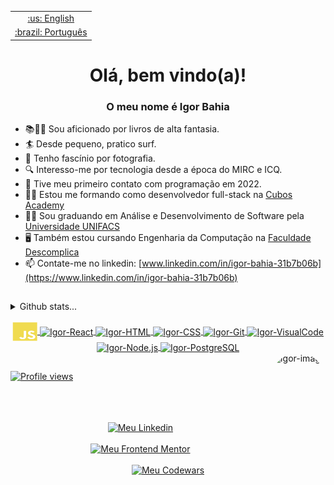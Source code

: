 <table>
 <tr align="center"><td><a href="https://github.com/igorjba/igorjba/blob/main/readme-en.md">:us: English</a></td></tr>
 <tr align="center"><td><a href="https://github.com/igorjba/igorjba/blob/main/readme.md">:brazil: Português</a></td></tr>
</table>

<h1 align="center">Olá, bem vindo(a)!</h1>

<h3 align="center">O meu nome é Igor Bahia</h3> 

- 📚🧙🐉 Sou aficionado por livros de alta fantasia.
- 🏄‍ Desde pequeno, pratico surf.
- 📸 Tenho fascínio por fotografia.
- 🔍 Interesso-me por tecnologia desde a época do MIRC e ICQ.
- 📖 Tive meu primeiro contato com programação em 2022.
- 👨‍💻 Estou me formando como desenvolvedor full-stack na [Cubos Academy](https://cubos.academy/cursos/desenvolvimento-de-software) 
- 🧑‍💻 Sou graduando em Análise e Desenvolvimento de Software pela [Universidade UNIFACS](https://www.unifacs.br/)
- 🖥️ Também estou cursando Engenharia da Computação na [Faculdade Descomplica](https://descomplica.com.br/faculdade/)
- 📫 Contate-me no linkedin: [www.linkedin.com/in/igor-bahia-31b7b06b](https://www.linkedin.com/in/igor-bahia-31b7b06b)


##
<details>
  <summary>Github stats...</summary>
  <div align="center">
  <a href="https://github.com/igorjba">
  <img width="42%" src="https://github-readme-stats.vercel.app/api?username=igorjba&show_icons=true&theme=tokyonight&include_all_commits=true&count_private=true&hide="/>
  <img width="50%" src="https://github-readme-stats.vercel.app/api/top-langs/?username=igorjba&layout=compact&langs_count=7&theme=tokyonight"/>
  </div>
</details>
	
  <div align="center" style="display: inline_block"><br>
  <img align="center" title="JavaScript" alt="Igor-Js" height="30" width="40" src="https://raw.githubusercontent.com/devicons/devicon/master/icons/javascript/javascript-plain.svg">
<!--   <img align="center" title="TypeScript" alt="Igor-Ts" height="30" width="40" src="https://raw.githubusercontent.com/devicons/devicon/master/icons/typescript/typescript-plain.svg"> -->
  <img align="center" title="React" alt="Igor-React" height="30" width="40" src="https://cdn.jsdelivr.net/gh/devicons/devicon/icons/react/react-original-wordmark.svg">
  <img align="center" title="HTML" alt="Igor-HTML" height="30" width="40" src="https://cdn.jsdelivr.net/gh/devicons/devicon/icons/html5/html5-plain-wordmark.svg">
  <img align="center" title="CSS" alt="Igor-CSS" height="30" width="40" src="https://cdn.jsdelivr.net/gh/devicons/devicon/icons/css3/css3-plain-wordmark.svg">
  <img align="center" title="Git" alt="Igor-Git" height="30" width="40" src="https://cdn.jsdelivr.net/gh/devicons/devicon/icons/git/git-plain-wordmark.svg">
<!--   <img align="center" title="npm" alt="Igor-Npm" height="30" width="40" src="https://cdn.jsdelivr.net/gh/devicons/devicon/icons/npm/npm-original-wordmark.svg">   -->
  <img align="center" title="Visual Studio Code (VS code)" alt="Igor-VisualCode" height="30" width="40" src="https://cdn.jsdelivr.net/gh/devicons/devicon/icons/visualstudio/visualstudio-plain.svg">  
  <img align="center" title="Node.js" alt="Igor-Node.js" height="30" width="40" src="https://cdn.jsdelivr.net/gh/devicons/devicon/icons/nodejs/nodejs-original.svg">
  <img align="center" title="PostgreSQL" alt="Igor-PostgreSQL" height="30" width="40" src="https://cdn.jsdelivr.net/gh/devicons/devicon/icons/postgresql/postgresql-original.svg">
  </div>
  <div>
  <img align="right" title="Olá, meu nome é Igor!" alt="Igor-image" height="150" style="border-radius:50px;" src="https://i.ibb.co/zbt84WN/Igor-gif1.png">
  </div>

##  
  <p align="left" title="Visitors"> <img src="https://komarev.com/ghpvc/?username=igorjba&color=blue" alt="Profile views" /> </p>
  <br>
  <br>
  <br>
  <div align="center"> 
  <a href="https://www.linkedin.com/in/igor-bahia-31b7b06b" target="_blank" rel="noopener noreferrer"><img src="https://img.shields.io/badge/-LinkedIn-%230077B5?style=for-the-badge&logo=linkedin&logoColor=white" title="Meu Linkedin" target="_blank"></a> 
  </div>
  <br>
	<div align="center"> 
  <a href="https://www.frontendmentor.io/profile/igorjba" target="_blank" rel="noopener noreferrer"><img src="https://img.shields.io/badge/Frontend%20Mentor-3F54A3.svg?style=for-the-badge&logo=Frontend-Mentor&logoColor=white" title="Meu Frontend Mentor" target="_blank"></a> 
  </div>
<br>
  <div align="center"> 
  <a href="https://www.codewars.com/users/igorjba" target="_blank" rel="noopener noreferrer"><img src="https://www.codewars.com/users/igorjba/badges/large" title="Meu Codewars" target="_blank"></a> 
 </div>
